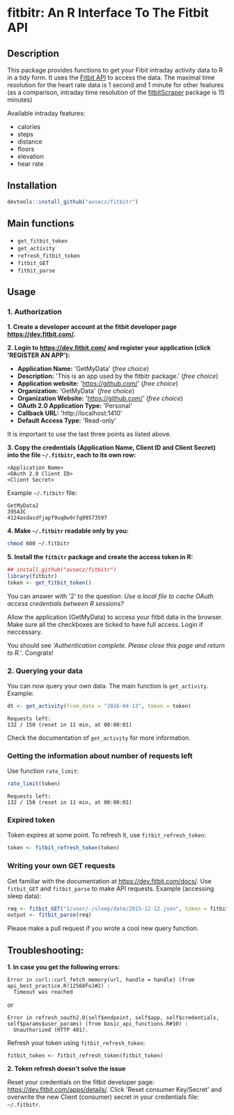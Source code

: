 # fitbitr: An R Interface To The Fitbit API

## Description 

This package provides functions to get your Fibit intraday activity data to R in a tidy form. 
It uses the [Fitbit API](https://dev.fitbit.com/docs/basics/) to access the data. The maximal time resolution for the heart rate data is 1 second and 1 minute for other features (as a comparison, intraday time resolution of the [fitbitScraper](https://cran.r-project.org/web/packages/fitbitScraper/index.html) package is 15 minutes)

Available intraday features:

- calories
- steps
- distance
- floors
- elevation
- hear rate


## Installation

```r
devtools::install_github("avsecz/fitbitr")
```

## Main functions

- `get_fitbit_token`
- `get_activity`
- `refresh_fitbit_token`
- `fitbit_GET`
- `fitbit_parse`

## Usage

### 1. Authorization

**1. Create a developer account at the fitbit developer page <https://dev.fitbit.com/>.**

**2. Login to <https://dev.fitbit.com/> and register your application (click 'REGISTER AN APP'):**
- **Application Name:** 'GetMyData' (*free choice*)
- **Description:** 'This is an app used by the fitbitr package.' (*free choice*)
- **Application website:** 'https://github.com/'  (*free choice*)
- **Organization:** 'GetMyData'  (*free choice*)
- **Organization Website:** 'https://github.com/' (*free choice*)
- **OAuth 2.0 Application Type:** 'Personal'
- **Callback URL:** 'http://localhost:1410'
- **Default Access Type:** 'Read-only'

It is important to use the last three points as listed above.

**3. Copy the credentials (Application Name, Client ID and Client Secret) into the file `~/.fitbitr`,
each to its own row:**

```
<Application Name>
<OAuth 2.0 Client ID>
<Client Secret>
```

Example `~/.fitbitr` file:

```
GetMyData2
395A3C
4124asdasdfjapf9uq0w9r7q09573597
```

**4. Make `~/.fitbitr` readable only by you:**

```bash
chmod 600 ~/.fitbitr
```

**5. Install the `fitbitr` package and create the access token in R:**

```r
## install_github("avsecz/fitbitr")
library(fitbitr)
token <- get_fitbit_token()
```

You can answer with '2' to the question: *Use a local file to cache OAuth access credentials between R sessions?*

Allow the application (GetMyData) to access your fitbit data in the browser. Make sure all the checkboxes are ticked to have full access. Login if neccessary.

You should see *'Authentication complete. Please close this page and return to R.'*. Congrats!

### 2. Querying your data

You can now query your own data. The main function is `get_activity`. Example:

```r
dt <- get_activity(from_date = "2016-04-13", token = token)
```
```
Requests left:
132 / 150 (reset in 11 min, at 00:00:01)
```

Check the documentation of `get_activity` for more information.

### Getting the information about number of requests left

Use function `rate_limit`:

```r
rate_limit(token)
```
```
Requests left:
132 / 150 (reset in 11 min, at 00:00:01)
```

### Expired token

Token expires at some point. To refresh it, use `fitbit_refresh_token`:

```r
token <- fitbit_refresh_token(token)
```


###  Writing your own GET requests

Get familiar with the documentation at <https://dev.fitbit.com/docs/>. Use `fitbit_GET` and `fitbit_parse` to make API requests. Example (accessing sleep data):

```r
req <- fitbit_GET("1/user/-/sleep/date/2015-12-12.json", token = fitbit_token ) 
output <- fitbit_parse(req)
```

Please make a pull request if you wrote a cool new query function.

## Troubleshooting:


**1. In case you get the following errors:**

```
Error in curl::curl_fetch_memory(url, handle = handle) (from api_best_practice.R!12568FoJ#2) : 
  Timeout was reached
```

or 

```
Error in refresh_oauth2.0(self$endpoint, self$app, self$credentials, self$params$user_params) (from basic_api_functions.R#10) : 
  Unauthorized (HTTP 401).
```

Refresh your token using `fitbit_refresh_token`:

`fitbit_token <- fitbit_refresh_token(fitbit_token)`

**2. Token refresh doesn't solve the issue**

Reset your credentials on the fitbit developer page:
<https://dev.fitbit.com/apps/details/>. Click 'Reset consumer Key/Secret' and overwrite the new Client (consumer) secret in your credentials file: `~/.fitbitr`.
